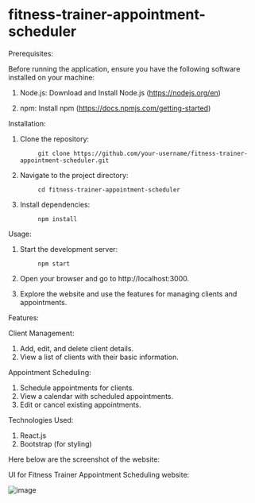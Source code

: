# fitness-trainer-appointment-scheduler

Prerequisites:

Before running the application, ensure you have the following software installed on your machine:

1) Node.js: Download and Install Node.js (https://nodejs.org/en)

2) npm: Install npm (https://docs.npmjs.com/getting-started)

Installation:

1) Clone the repository:
    
            git clone https://github.com/your-username/fitness-trainer-appointment-scheduler.git
            
2) Navigate to the project directory:
    
            cd fitness-trainer-appointment-scheduler
            
3) Install dependencies:
    
            npm install

Usage:

1) Start the development server:

            npm start
            
2) Open your browser and go to http://localhost:3000.
   
3) Explore the website and use the features for managing clients and appointments.

Features:

Client Management:

1) Add, edit, and delete client details.
2) View a list of clients with their basic information.

Appointment Scheduling:

1) Schedule appointments for clients.
2) View a calendar with scheduled appointments.
3) Edit or cancel existing appointments.

Technologies Used:

1) React.js
2) Bootstrap (for styling)

Here below are the screenshot of the website:

UI for Fitness Trainer Appointment Scheduling website: 

![image](https://github.com/dhivyasoundar/fitness-trainer-appointment-scheduler/assets/39046735/a29920b2-f368-4dc4-ba94-530851af3a2a)

